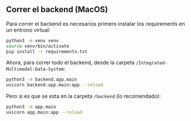 ## Correr el backend (MacOS)

Para correr el backend es necesarios primero instalar los requirements en un entrono virtual:

```bash
python3 -m venv venv
source venv/bin/activate
pip install -r requirements.txt
```

Ahora, para correr todo el backend, desde la carpeta `/Integrated-Multimodal-Data-System`:

```bash
python3 -m backend.app.main
uvicorn backend.app.main:app --reload
```

Pero si es que se esta en la carpeta `/backend` (lo recomendado):


```bash
python3 -m app.main
uvicorn app.main:app --reload
```